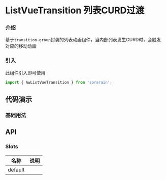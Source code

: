 # ListVueTransition 列表CURD过渡

### 介绍

基于`transition-group`封装的列表动画组件，当内部列表发生CURD时，会触发对应的移动动画

### 引入

此组件引入即可使用

```typescript
import { AwListVueTransition } from 'sorarain';
```



## 代码演示

### 基础用法

<CodeShow>
  <template #source>
    <list-vue-transition-1 />
  </template>
  <template #meta>

  @[code vue:no-line-numbers](../../.vuepress/components/list-vue-transition-1.vue)

  </template>
</CodeShow>




## API

### Slots

| 名称    | 说明 |
| ------- | ---- |
| default |      |

